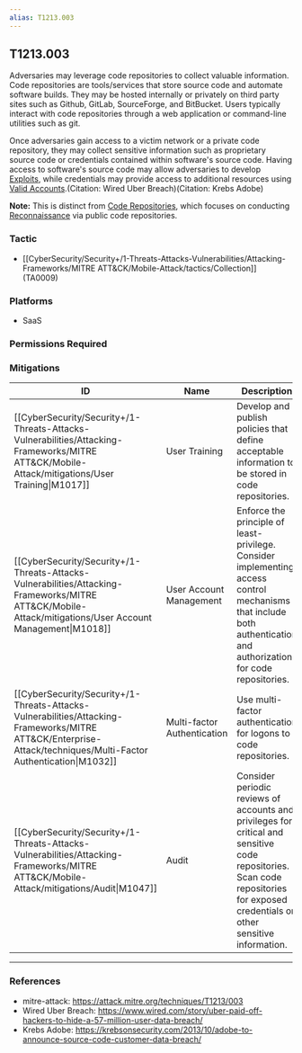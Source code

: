 ```yaml
---
alias: T1213.003
---
```


## T1213.003

Adversaries may leverage code repositories to collect valuable information. Code repositories are tools/services that store source code and automate software builds. They may be hosted internally or privately on third party sites such as Github, GitLab, SourceForge, and BitBucket. Users typically interact with code repositories through a web application or command-line utilities such as git.

Once adversaries gain access to a victim network or a private code repository, they may collect sensitive information such as proprietary source code or credentials contained within software's source code.  Having access to software's source code may allow adversaries to develop [Exploits](https://attack.mitre.org/techniques/T1587/004), while credentials may provide access to additional resources using [Valid Accounts](https://attack.mitre.org/techniques/T1078).(Citation: Wired Uber Breach)(Citation: Krebs Adobe)

**Note:** This is distinct from [Code Repositories](https://attack.mitre.org/techniques/T1593/003), which focuses on conducting [Reconnaissance](https://attack.mitre.org/tactics/TA0043) via public code repositories.


### Tactic
- [[CyberSecurity/Security+/1-Threats-Attacks-Vulnerabilities/Attacking-Frameworks/MITRE ATT&CK/Mobile-Attack/tactics/Collection]] (TA0009)

### Platforms
- SaaS

### Permissions Required

### Mitigations

| ID | Name | Description |
| --- | --- | --- |
| [[CyberSecurity/Security+/1-Threats-Attacks-Vulnerabilities/Attacking-Frameworks/MITRE ATT&CK/Mobile-Attack/mitigations/User Training\|M1017]] | User Training | Develop and publish policies that define acceptable information to be stored in code repositories. |
| [[CyberSecurity/Security+/1-Threats-Attacks-Vulnerabilities/Attacking-Frameworks/MITRE ATT&CK/Mobile-Attack/mitigations/User Account Management\|M1018]] | User Account Management | Enforce the principle of least-privilege. Consider implementing access control mechanisms that include both authentication and authorization for code repositories. |
| [[CyberSecurity/Security+/1-Threats-Attacks-Vulnerabilities/Attacking-Frameworks/MITRE ATT&CK/Enterprise-Attack/techniques/Multi-Factor Authentication\|M1032]] | Multi-factor Authentication | Use multi-factor authentication for logons to code repositories. |
| [[CyberSecurity/Security+/1-Threats-Attacks-Vulnerabilities/Attacking-Frameworks/MITRE ATT&CK/Mobile-Attack/mitigations/Audit\|M1047]] | Audit | Consider periodic reviews of accounts and privileges for critical and sensitive code repositories. Scan code repositories for exposed credentials or other sensitive information. |


---
### References

- mitre-attack: https://attack.mitre.org/techniques/T1213/003
- Wired Uber Breach: https://www.wired.com/story/uber-paid-off-hackers-to-hide-a-57-million-user-data-breach/
- Krebs Adobe: https://krebsonsecurity.com/2013/10/adobe-to-announce-source-code-customer-data-breach/

